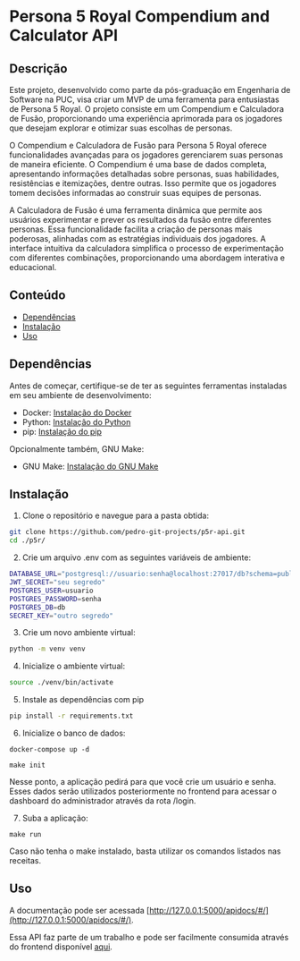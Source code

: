 # Persona 5 Royal Compendium and Calculator API 

## Descrição

Este projeto, desenvolvido como parte da pós-graduação em Engenharia de Software na PUC, visa criar um MVP de uma ferramenta para entusiastas de Persona 5 Royal. O projeto consiste em um Compendium e Calculadora de Fusão, proporcionando uma experiência aprimorada para os jogadores que desejam explorar e otimizar suas escolhas de personas.

O Compendium e Calculadora de Fusão para Persona 5 Royal oferece funcionalidades avançadas para os jogadores gerenciarem suas personas de maneira eficiente. O Compendium é uma base de dados completa, apresentando informações detalhadas sobre personas, suas habilidades, resistências e itemizações, dentre outras. Isso permite que os jogadores tomem decisões informadas ao construir suas equipes de personas.

A Calculadora de Fusão é uma ferramenta dinâmica que permite aos usuários experimentar e prever os resultados da fusão entre diferentes personas. Essa funcionalidade facilita a criação de personas mais poderosas, alinhadas com as estratégias individuais dos jogadores. A interface intuitiva da calculadora simplifica o processo de experimentação com diferentes combinações, proporcionando uma abordagem interativa e educacional.


## Conteúdo

- [Dependências](#dependências)
- [Instalação](#instalação)
- [Uso](#uso)

## Dependências


Antes de começar, certifique-se de ter as seguintes ferramentas instaladas em seu ambiente de desenvolvimento:
- Docker: [Instalação do Docker](https://docs.docker.com/desktop/install/linux-install/)
- Python: [Instalação do Python](https://www.python.org/downloads/)
- pip: [Instalação do pip](https://pip.pypa.io/en/stable/installation/)

Opcionalmente também, GNU Make:
- GNU Make: [Instalação do GNU Make](https://www.gnu.org/software/make/#download)


## Instalação

1. Clone o repositório e navegue para a pasta obtida:

```sh
git clone https://github.com/pedro-git-projects/p5r-api.git
cd ./p5r/
```

2. Crie um arquivo .env com as seguintes variáveis de ambiente:

```sh
DATABASE_URL="postgresql://usuario:senha@localhost:27017/db?schema=public"
JWT_SECRET="seu segredo"
POSTGRES_USER=usuario
POSTGRES_PASSWORD=senha
POSTGRES_DB=db
SECRET_KEY="outro segredo"
```

3. Crie um novo ambiente virtual:

```sh
python -m venv venv
```

4. Inicialize o ambiente virtual:

```sh
source ./venv/bin/activate
```

5. Instale as dependências com pip

```sh
pip install -r requirements.txt
```

6. Inicialize o banco de dados:

```
docker-compose up -d
```

```
make init
```

Nesse ponto, a aplicação pedirá para que você crie um usuário e senha.
Esses dados serão utilizados posteriormente no frontend para acessar o dashboard do administrador através da rota /login.

7. Suba a aplicação:

```
make run
```

Caso não tenha o make instalado, basta utilizar os comandos listados nas receitas.

## Uso

A documentação pode ser acessada [http://127.0.0.1:5000/apidocs/#/](http://127.0.0.1:5000/apidocs/#/). 

Essa API faz parte de um trabalho e pode ser facilmente consumida através do frontend disponível [aqui](https://github.com/pedro-git-projects/p5r-calculator-frontend).
